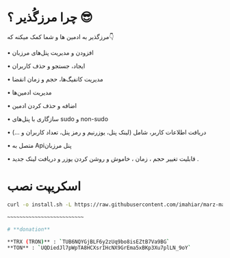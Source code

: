# چرا مرزگُذیر ؟ 😎

مرزگذیر به ادمین ها و شما کمک میکنه که👇

• افزودن و مدیریت پنل‌های مرزبان

• ایجاد، جستجو و حذف کاربران

• مدیریت کانفیگ‌ها، حجم و زمان انقضا

• مدیریت ادمین‌ها

• اضافه و حذف کردن ادمین

• سازگاری با پنل‌های sudo و non-sudo

• دریافت اطلاعات کاربر، شامل (لینک پنل، یوزرنیم و رمز پنل، تعداد کاربران و ...)

• متصل به Apiپنل مرزبان 

• قابلیت تغییر حجم ، زمان ، خاموش و روشن کردن یوزر و دریافت لینک جدید .


# اسکریپت نصب

```bash
curl -o install.sh -L https://raw.githubusercontent.com/imahiar/marz-maneger/main/install.sh && bash install.sh```

~~~~~~~~~~~~~~~~~~~~~~~~~

# **donation**

**TRX (TRON)** : `TUB6NQYGjBLF6y2zUq9bo8isEZtB7Va9BG`
**TON** : `UQDiedJl7pWpTA8HCXsrIHcNX9GrEma5xBKp3Xu7plLN_9oY`
